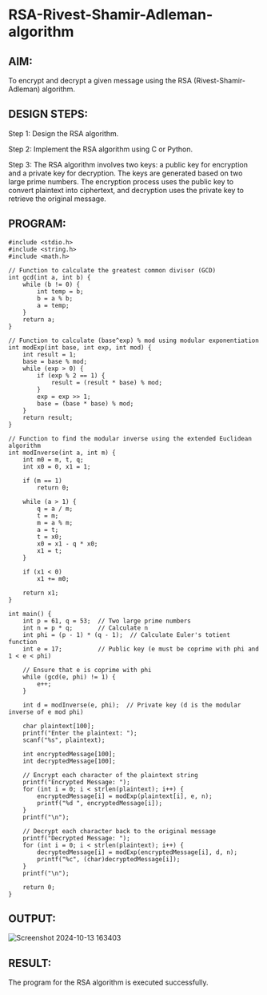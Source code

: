 # RSA-Rivest-Shamir-Adleman-algorithm
## AIM:
To encrypt and decrypt a given message using the RSA (Rivest-Shamir-Adleman) algorithm.

## DESIGN STEPS:
Step 1:
Design the RSA algorithm.

Step 2:
Implement the RSA algorithm using C or Python.

Step 3:
The RSA algorithm involves two keys: a public key for encryption and a private key for decryption. The keys are generated based on two large prime numbers. The encryption process uses the public key to convert plaintext into ciphertext, and decryption uses the private key to retrieve the original message.

## PROGRAM:
```
#include <stdio.h>
#include <string.h>
#include <math.h>

// Function to calculate the greatest common divisor (GCD)
int gcd(int a, int b) {
    while (b != 0) {
        int temp = b;
        b = a % b;
        a = temp;
    }
    return a;
}

// Function to calculate (base^exp) % mod using modular exponentiation
int modExp(int base, int exp, int mod) {
    int result = 1;
    base = base % mod;
    while (exp > 0) {
        if (exp % 2 == 1) {
            result = (result * base) % mod;
        }
        exp = exp >> 1;
        base = (base * base) % mod;
    }
    return result;
}

// Function to find the modular inverse using the extended Euclidean algorithm
int modInverse(int a, int m) {
    int m0 = m, t, q;
    int x0 = 0, x1 = 1;
    
    if (m == 1)
        return 0;

    while (a > 1) {
        q = a / m;
        t = m;
        m = a % m;
        a = t;
        t = x0;
        x0 = x1 - q * x0;
        x1 = t;
    }

    if (x1 < 0)
        x1 += m0;

    return x1;
}

int main() {
    int p = 61, q = 53;  // Two large prime numbers
    int n = p * q;       // Calculate n
    int phi = (p - 1) * (q - 1);  // Calculate Euler's totient function
    int e = 17;          // Public key (e must be coprime with phi and 1 < e < phi)
    
    // Ensure that e is coprime with phi
    while (gcd(e, phi) != 1) {
        e++;
    }
    
    int d = modInverse(e, phi);  // Private key (d is the modular inverse of e mod phi)
    
    char plaintext[100];
    printf("Enter the plaintext: ");
    scanf("%s", plaintext);
    
    int encryptedMessage[100];
    int decryptedMessage[100];
    
    // Encrypt each character of the plaintext string
    printf("Encrypted Message: ");
    for (int i = 0; i < strlen(plaintext); i++) {
        encryptedMessage[i] = modExp(plaintext[i], e, n);
        printf("%d ", encryptedMessage[i]);
    }
    printf("\n");
    
    // Decrypt each character back to the original message
    printf("Decrypted Message: ");
    for (int i = 0; i < strlen(plaintext); i++) {
        decryptedMessage[i] = modExp(encryptedMessage[i], d, n);
        printf("%c", (char)decryptedMessage[i]);
    }
    printf("\n");
    
    return 0;
}
```
## OUTPUT:
![Screenshot 2024-10-13 163403](https://github.com/user-attachments/assets/32cb391d-3fec-455c-88b7-aedab02cf152)

## RESULT:
The program for the RSA algorithm is executed successfully.
